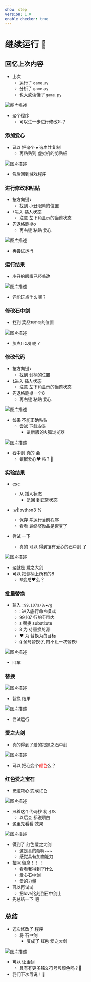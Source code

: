 ```yaml
---
show: step
version: 1.0
enable_checker: true
---
```


# 继续运行 🥊

## 回忆上次内容

- 上次 
	- 运行了 `game.py`
	- 分析了 `game.py`
	- 也大致读懂了 `game.py`

![图片描述](https://doc.shiyanlou.com/courses/uid1190679-20230912-1694471143374)

- 这个程序
	- 可以进一步进行修改吗？

### 添加爱心

- 可以 把这个 `❤` 选中并复制
	- 再粘贴到 虚拟机的剪贴板

![图片描述](https://doc.shiyanlou.com/courses/uid1190679-20220804-1659576426193)

- 然后回到游戏程序

### 进行修改和粘贴

- 按方向键<kbd>↓</kbd>	
	- 找到 小丑眼睛的位置
- <kbd>i</kbd>进入 插入状态
	- 注意 左下角显示的当前状态
- 先退格删掉o
	- 再右键 粘贴 爱心

![图片描述](https://doc.shiyanlou.com/courses/uid1190679-20231022-1697937902533)

- 再尝试运行

### 运行结果

- 小丑的眼睛已经修改

![图片描述](https://doc.shiyanlou.com/courses/uid1190679-20231022-1697937942560)

- 还能玩点什么呢？

### 修改石中剑

- 找到 奖品`石中剑`的位置

![图片描述](https://doc.shiyanlou.com/courses/uid1190679-20230906-1693962880441)

- 加点`什么`好呢？

### 修改代码

- 按方向键<kbd>↓</kbd>	
	- 找到 剑柄的位置
- <kbd>i</kbd>进入 插入状态
	- 注意 左下角显示的当前状态
- 先退格删掉一个8
	- 再右键 粘贴 爱心

![图片描述](https://doc.shiyanlou.com/courses/uid1190679-20230220-1676902222210)

- 如果 不能正确粘贴
	- 尝试 下载安装 
		- 最新版的火狐浏览器

![图片描述](https://doc.shiyanlou.com/courses/uid1190679-20230220-1676902393474)

- 石中剑 真的 会
	- 镶嵌爱心❤ ️吗？🤔️

### 实验结果

- <kbd>esc</kbd>
	- 从 插入状态 
		- 退回 到正常状态

- :w|!python3 %
	- 保存 并运行当前程序
	- 看看 最终奖励品是否变了
- 尝试 一下
	- 真的 可以 得到镶有爱心的石中剑 了

![图片描述](https://doc.shiyanlou.com/courses/uid1190679-20230220-1676902432305)

- 这就是 爱之大剑
- 可以 把剑柄上所有的8
	- `都`变成❤么？

### 批量替换
- 输入 `:99,107s/8/❤/g`
	- : 进入底行命令模式
	- 99,107 行的范围内
	- s 替换 substitute
	- 8 为 待替换的源
	- ❤ 为 替换为的目标
	- g 全局替换(行内不止一次替换)

![图片描述](https://doc.shiyanlou.com/courses/uid1190679-20220919-1663597018474)

- 回车

### 替换

![图片描述](https://doc.shiyanlou.com/courses/uid1190679-20230220-1676902615904)

- 替换 结果

![图片描述](https://doc.shiyanlou.com/courses/uid1190679-20220919-1663597105620)

- 尝试运行

### 爱之大剑

- 真的得到了爱的把握之石中剑

![图片描述](https://doc.shiyanlou.com/courses/uid1190679-20230220-1676902646084)

- 可以 把心变个<font style="color:red">颜色</font>么？

### 红色爱之宝石

- 把这颗心 变成红色

![图片描述](https://doc.shiyanlou.com/courses/uid1190679-20220919-1663597151098)

- 照着这个代码抄 就可以
	- 以后会 都说明白
- 这里先看看 效果

![图片描述](https://doc.shiyanlou.com/courses/uid1190679-20220919-1663597196139)

- 得到了 红色爱之大剑
	- 这是真的`酷`啊~~~
	- 感觉具有加血能力
- 拍照 留念！！！
	- 看看我得到了什么
	- 爱心石中剑
	- 爱的力量
- 可以再试试
	- 把love铭刻到石中剑上
- 先总结一下 吧 


## 总结

- 这次修改了 程序 
	- 将 石中剑
		- 变成了 红色 爱之大剑

![图片描述](https://doc.shiyanlou.com/courses/uid1190679-20231017-1697516766932)

- 可以 让宝剑 
	- 具有有更多铭文符号和颜色吗？🤔
- 我们下次再说！👋